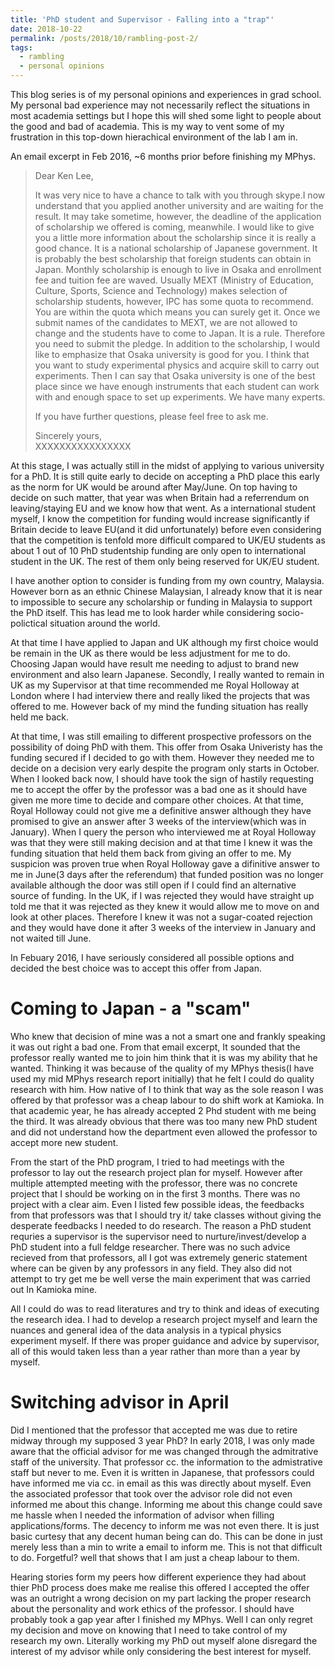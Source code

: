 ```yaml
---
title: 'PhD student and Supervisor - Falling into a "trap"'
date: 2018-10-22
permalink: /posts/2018/10/rambling-post-2/
tags:
  - rambling
  - personal opinions
---
```


This blog series is of my personal opinions and experiences in grad school. My personal bad experience may not necessarily reflect the situations in most academia settings but I hope this will shed some light to people about the good and bad of academia. This is my way to vent some of my frustration in this top-down hierachical environment of the lab I am in.

An email excerpt in Feb 2016, ~6 months prior before finishing my MPhys. 
> Dear Ken Lee, 
>
> It was very nice to have a chance to talk with you through skype.I now understand that you applied another university and are waiting for the result. It may take sometime, however, the deadline of the application of scholarship we offered is coming, meanwhile. I would like to give you a little more information about the scholarship since it is really a good chance. It is a national scholarship of Japanese government. It is probably the best scholarship that foreign students can obtain in Japan. Monthly scholarship is enough to live in Osaka and enrollment fee and tuition fee are waved. Usually MEXT (Ministry of Education, Culture, Sports, Science and Technology) makes selection of scholarship students, however, IPC has some quota to recommend. You are within the quota which means you can surely get it. Once we submit names of the candidates to MEXT, we are not allowed to change and the students have to come to Japan. It is a rule. Therefore you need to submit the pledge. In addition to the scholarship, I would like to emphasize that Osaka university is good for you. I think that you want to study experimental physics and acquire skill to carry out experiments. Then I can say that Osaka university is one of the best place since we have enough instruments that each student can work with and enough space to set up experiments. We have many experts.  
>
> If you have further questions, please feel free to ask me.  
>
> Sincerely yours,  
> XXXXXXXXXXXXXXXX

At this stage, I was actually still in the midst of applying to various university for a PhD. It is still quite early to decide on accepting a PhD place this early as the norm for UK would be around after May/June. On top having to decide on such matter, that year was when Britain had a referrendum on leaving/staying EU and we know how that went. As a international student myself, I know the competition for funding would increase significantly if Britain decide to leave EU(and it did unfortunately) before even considering that the competition is tenfold more difficult compared to UK/EU students as about 1 out of 10 PhD studentship funding are only open to international student in the UK. The rest of them only being reserved for UK/EU student.

I have another option to consider is funding from my own country, Malaysia. However born as an ethnic Chinese Malaysian, I already know that it is near to impossible to secure any scholarship or funding in Malaysia to support the PhD itself. This has lead me to look harder while considering socio-polictical situation around the world. 

At that time I have applied to Japan and UK although my first choice would be remain in the UK as there would be less adjustment for me to do. Choosing Japan would have result me needing to adjust to brand new environment and also learn Japanese. Secondly, I really wanted to remain in UK as my Supervisor at that time recommended me Royal Holloway at London where I had interview there and really liked the projects that was offered to me. However back of my mind the funding situation has really held me back.

At that time, I was still emailing to different prospective professors on the possibility of doing PhD with them. This offer from Osaka Univeristy has the funding secured if I decided to go with them. However they needed me to decide on a decision very early despite the program only starts in October. When I looked back now, I should have took the sign of hastily requesting me to accept the offer by the professor was a bad one as it should have given me more time to decide and compare other choices. At that time, Royal Holloway could not give me a definitive answer although they have promised to give an answer after 3 weeks of the interview(which was in January). When I query the person who interviewed me at Royal Holloway was that they were still making decision and at that time I knew it was the funding situation that held them back from giving an offer to me. My suspicion was proven true when Royal Holloway gave a difinitive answer to me in June(3 days after the referendum) that funded position was no longer available although the door was still open if I could find an alternative source of funding. In the UK, if I was rejected they would have straight up told me that it was rejected as they knew it would allow me to move on and look at other places. Therefore I knew it was not a sugar-coated rejection and they would have done it after 3 weeks of the interview in January and not waited till June.

In Febuary 2016, I have seriously considered all possible options and decided the best choice was to accept this offer from Japan.

Coming to Japan - a "scam"
====
Who knew that decision of mine was a not a smart one and frankly speaking it was out right a bad one. From that email excerpt, It sounded that the professor really wanted me to join him think that it is was my ability that he wanted. Thinking it was because of the quality of my MPhys thesis(I have used my mid MPhys research report initially) that he felt I could do quality research with him. How native of I to think that way as the sole reason I was offered by that professor was a cheap labour to do shift work at Kamioka. In that academic year, he has already accepted 2 Phd student with me being the third. It was already obvious that there was too many new PhD student and did not understand how the department even allowed the professor to accept more new student. 

From the start of the PhD program, I tried to had meetings with the professor to lay out the research project plan for myself. However after multiple attempted meeting with the professor, there was no concrete project that I should be working on in the first 3 months. There was no project with a clear aim. Even I listed few possible ideas, the feedbacks from that professors was that I should try it/ take classes without giving the desperate feedbacks I needed to do research. The reason a PhD student requries a supervisor is the supervisor need to nurture/invest/develop a PhD student into a full feldge researcher. There was no such advice recieved from that professors, all I got was extremely generic statement where can be given by any professors in any field. They also did not attempt to try get me be well verse the main experiment that was carried out In Kamioka mine. 

All I could do was to read literatures and try to think and ideas of executing the research idea. I had to develop a research project myself and learn the nuances and general idea of the data analysis in a typical physics experiment myself. If there was proper guidance and advice by supervisor, all of this would taken less than a year rather than more than a year by myself.

Switching advisor in April
====
Did I mentioned that the professor that accepted me was due to retire midway through my supposed 3 year PhD? In early 2018, I was only made aware that the official advisor for me was changed through the admitrative staff of the university. That professor cc. the information to the admistrative staff but never to me. Even it is written in Japanese, that professors could have informed me via cc. in email as this was directly about myself. Even the associated professor that took over the advisor role did not even informed me about this change. Informing me about this change could save me hassle when I needed the information of advisor when filling applications/forms. The decency to inform me was not even there. It is just basic curtesy that any decent human being can do. This can be done in just merely less than a min to write a email to inform me. This is not that difficult to do. Forgetful? well that shows that I am just a cheap labour to them.

Hearing stories form my peers how different experience they had about thier PhD process does make me realise this offered I accepted the offer was an outright a wrong decision on my part lacking the proper research about the personality and work ethics of the professor. I should have probably took a gap year after I finished my MPhys. Well I can only regret my decision and move on knowing that I need to take control of my research my own. Literally working my PhD out myself alone disregard the interest of my advisor while only considering the best interest for myself.